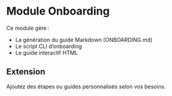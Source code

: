 # Module Onboarding

Ce module gère :
- La génération du guide Markdown (ONBOARDING.md)
- Le script CLI d’onboarding
- Le guide interactif HTML

## Extension
Ajoutez des étapes ou guides personnalisés selon vos besoins. 
